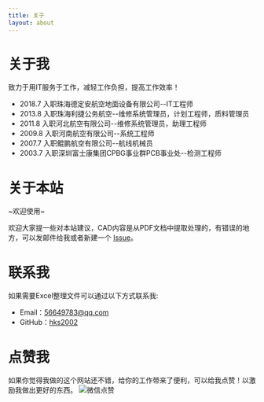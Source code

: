 ```yaml
---
title: 关于
layout: about
---
```

# 关于我

致力于用IT服务于工作，减轻工作负担，提高工作效率！

* 2018.7 入职珠海德定安航空地面设备有限公司--IT工程师
* 2013.8 入职珠海利捷公务航空--维修系统管理员，计划工程师，质料管理员
* 2011.8 入职河北航空有限公司--维修系统管理员，助理工程师
* 2009.8 入职河南航空有限公司--系统工程师
* 2007.7 入职鲲鹏航空有限公司--航线机械员
* 2003.7 入职深圳富士康集团CPBG事业群PCB事业处--检测工程师

# 关于本站

~欢迎使用~

欢迎大家提一些对本站建议，CAD内容是从PDF文档中提取处理的，有错误的地方，可以发邮件给我或者新建一个 [Issue](https://github.com/mycad/mycad-hugo/issues)。

# 联系我

如果需要Excel整理文件可以通过以下方式联系我:
* Email：56649783@qq.com
* GitHub：[hks2002](https://github.com/hks2002)

# 点赞我

如果你觉得我做的这个网站还不错，给你的工作带来了便利，可以给我点赞！以激励我做出更好的东西。
![微信点赞](/img/zanshanma.jpg)

